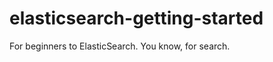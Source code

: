 elasticsearch-getting-started
=============================

For beginners to ElasticSearch. You know, for search.
